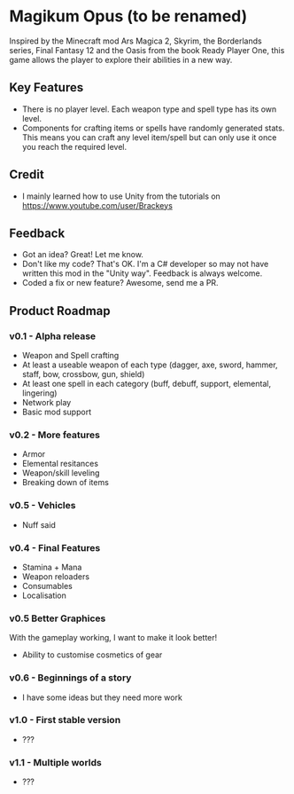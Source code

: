 # Magikum Opus (to be renamed)
Inspired by the Minecraft mod Ars Magica 2, Skyrim, the Borderlands series, Final Fantasy 12 and the Oasis from the book Ready Player One, this game allows the player to explore their abilities in a new way.

## Key Features
- There is no player level. Each weapon type and spell type has its own level.
- Components for crafting items or spells have randomly generated stats. This means you can craft any level item/spell but can only use it once you reach the required level.

## Credit
- I mainly learned how to use Unity from the tutorials on https://www.youtube.com/user/Brackeys

## Feedback
- Got an idea? Great! Let me know.
- Don't like my code? That's OK. I'm a C# developer so may not have written this mod in the "Unity way". Feedback is always welcome.
- Coded a fix or new feature? Awesome, send me a PR.

## Product Roadmap

### v0.1 - Alpha release
- Weapon and Spell crafting
- At least a useable weapon of each type (dagger, axe, sword, hammer, staff, bow, crossbow, gun, shield)
- At least one spell in each category (buff, debuff, support, elemental, lingering)
- Network play
- Basic mod support

### v0.2 - More features
- Armor
- Elemental resitances
- Weapon/skill leveling
- Breaking down of items

### v0.5 - Vehicles
- Nuff said

### v0.4 - Final Features
- Stamina + Mana
- Weapon reloaders
- Consumables
- Localisation

### v0.5 Better Graphices
With the gameplay working, I want to make it look better!
- Ability to customise cosmetics of gear

### v0.6 - Beginnings of a story
- I have some ideas but they need more work

### v1.0 - First stable version
- ???

### v1.1 - Multiple worlds
- ???
